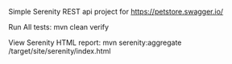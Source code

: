 Simple Serenity REST api project for https://petstore.swagger.io/

Run All tests:
mvn clean verify

View Serenity HTML report:
mvn serenity:aggregate 
/target/site/serenity/index.html